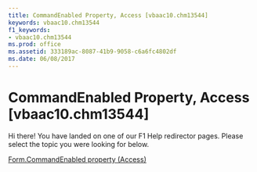 ```yaml
---
title: CommandEnabled Property, Access [vbaac10.chm13544]
keywords: vbaac10.chm13544
f1_keywords:
- vbaac10.chm13544
ms.prod: office
ms.assetid: 333189ac-8087-41b9-9058-c6a6fc4802df
ms.date: 06/08/2017
---
```



# CommandEnabled Property, Access [vbaac10.chm13544]

Hi there! You have landed on one of our F1 Help redirector pages. Please select the topic you were looking for below.

[Form.CommandEnabled property (Access)](http://msdn.microsoft.com/library/07e6989d-9739-e023-32e4-95147eb4bba3%28Office.15%29.aspx)

